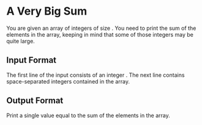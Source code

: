 # A Very Big Sum

You are given an array of integers of size . You need to print the sum of the elements in the array, keeping in mind that some of those integers may be quite large. 

## Input Format

The first line of the input consists of an integer . The next line contains space-separated integers contained in the array. 

## Output Format

Print a single value equal to the sum of the elements in the array.
